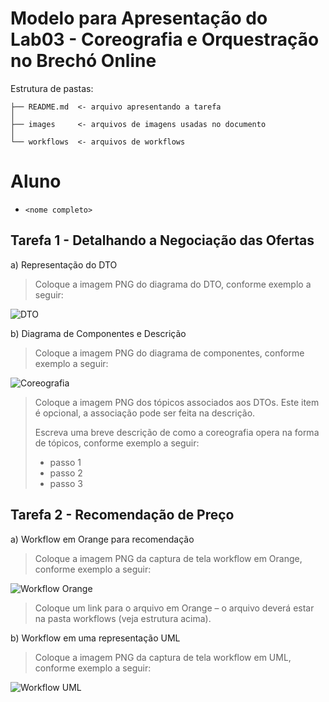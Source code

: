 # Modelo para Apresentação do Lab03 - Coreografia e Orquestração no Brechó Online

Estrutura de pastas:

~~~
├── README.md  <- arquivo apresentando a tarefa
│
├── images     <- arquivos de imagens usadas no documento
│
└── workflows  <- arquivos de workflows
~~~

# Aluno
* `<nome completo>`

## Tarefa 1 - Detalhando a Negociação das Ofertas

a) Representação do DTO

> Coloque a imagem PNG do diagrama do DTO, conforme exemplo a seguir:
>
![DTO](images/dto.png)

b) Diagrama de Componentes e Descrição

> Coloque a imagem PNG do diagrama de componentes, conforme exemplo a seguir:
>
![Coreografia](images/coreografia.png)
>
> Coloque a imagem PNG dos tópicos associados aos DTOs. Este item é opcional, a associação pode ser feita na descrição.
>
> Escreva uma breve descrição de como a coreografia opera na forma de tópicos, conforme exemplo a seguir:
>
> * passo 1
> * passo 2
> * passo 3

## Tarefa 2 - Recomendação de Preço

a) Workflow em Orange para recomendação

> Coloque a imagem PNG da captura de tela workflow em Orange, conforme exemplo a seguir:
>
![Workflow Orange](images/example-workflow-orange.png)
>
> Coloque um link para o arquivo em Orange – o arquivo deverá estar na pasta workflows (veja estrutura acima).

b) Workflow em uma representação UML

> Coloque a imagem PNG da captura de tela workflow em UML, conforme exemplo a seguir:
>
![Workflow UML](images/example-workflow-uml.png)
